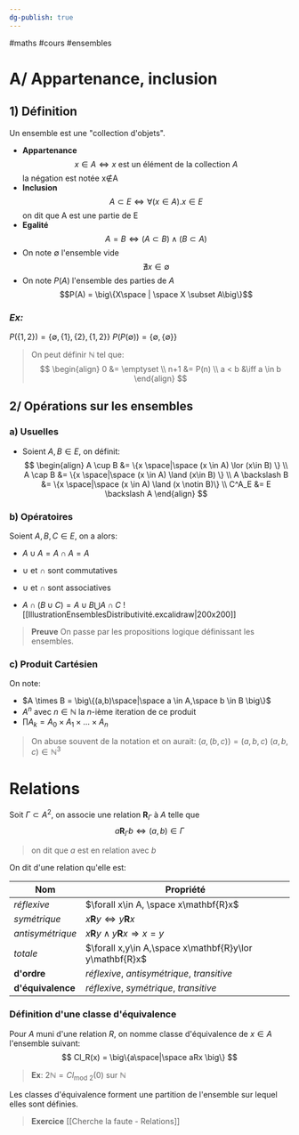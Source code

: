 ```yaml
---
dg-publish: true
---
```


#maths #cours #ensembles 

# A/ Appartenance, inclusion
## 1) Définition
Un ensemble est une "collection d'objets".
- **Appartenance**
$$x\in A \iff x \text{ est un élément de la collection } A$$
la négation est notée x∉A
- **Inclusion**
$$A \subset E \iff \forall (x \in A) .x\in E$$
on dit que A est une partie de E
- **Egalité**
$$A = B \iff (A \subset B) \land (B \subset A)$$
- On note $\emptyset$ l'ensemble vide
$$\nexists x\in \emptyset$$
- On note $P(A)$ l'ensemble des parties de $A$
$$P(A) = \big\{X\space | \space X \subset A\big\}$$
### *Ex:*
$P(\{1,2\}) = \{\emptyset, \{1\},\{2\}, \{1,2\} \}$
$P(P(\emptyset)) = \{\emptyset, \{\emptyset\}\}$

> On peut définir $\mathbb{N}$ tel que:
$$
\begin{align}
0 &= \emptyset \\
n+1 &= P(n) \\
a < b &\iff a \in b 
\end{align}
$$


## 2/ Opérations sur les ensembles
### a) Usuelles
- Soient $A,B \in E$, on définit:
$$
\begin{align}
A \cup B &= \{x \space|\space (x \in A) \lor (x\in B) \} \\
A \cap B &= \{x \space|\space (x \in A) \land (x\in B) \} \\
A \backslash B &= \{x \space|\space (x \in A) \land (x \notin B)\} \\
C^A_E &= E \backslash A
\end{align}
$$
### b) Opératoires
Soient $A,B,C \in E$, on a alors:

- $A \cup A = A \cap A = A$
- $\cup$ et $\cap$ sont commutatives
- $\cup$ et $\cap$ sont associatives

- $A \cap (B \cup C) = A \cup B \bigcup A \cap C$ 
![[IllustrationEnsemblesDistributivité.excalidraw|200x200]]

> **Preuve**
On passe par les propositions logique définissant les ensembles.

### c) Produit Cartésien
On note:
- $A \times B = \big\{(a,b)\space|\space a \in A,\space b \in B \big\}$
- $A^n$ avec $n\in\mathbb{N}$ la $n$-ième iteration de ce produit
- $\prod A_k = A_0 \times A_1 \times \dots \times A_n$

>On abuse souvent de la notation et on aurait:
$(a,(b,c)) = (a,b,c)$
 $(a,b,c) \in \mathbb{N}^3$

# Relations
Soit $\Gamma \subset A^2$, on associe une relation $\mathbf{R}_\Gamma$ à $A$ telle que
$$a \mathbf{R}_\Gamma b \iff (a,b)\in\Gamma$$
>on dit que $a$ est en relation avec $b$

On dit d'une relation qu'elle est:

| **Nom**           | **Propriété**                                           |
| ----------------- | ------------------------------------------------------- |
| *réflexive*       | $\forall x\in A, \space x\mathbf{R}x$                   |
| *symétrique*      | $x\mathbf{R}y \iff y\mathbf{R}x$                        |
| *antisymétrique*  | $x\mathbf{R}y \land y\mathbf{R}x \Rightarrow x=y$       |
| *totale*          | $\forall x,y\in A,\space x\mathbf{R}y\lor y\mathbf{R}x$ |
| **d'ordre**       | *réflexive*, *antisymétrique*, *transitive*             |
| **d'équivalence** | *réflexive*, *symétrique*, *transitive*                 |

### Définition d'une classe d'équivalence
Pour $A$ muni d'une relation $R$, on nomme classe d'équivalence de $x \in A$ l'ensemble suivant:
$$
Cl_R(x) = \big\{a\space|\space aRx \big\}
$$
>**Ex**:
 $2\mathbb{N} = Cl_{\text{mod 2}}(0)$ sur $\mathbb{N}$

Les classes d'équivalence forment une partition de l'ensemble sur lequel elles sont définies.

> **Exercice**
[[Cherche la faute - Relations]]
